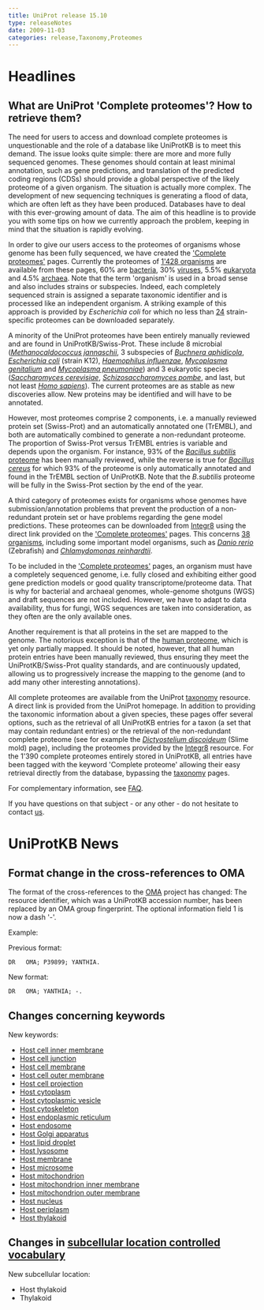 ```yaml
---
title: UniProt release 15.10
type: releaseNotes
date: 2009-11-03
categories: release,Taxonomy,Proteomes
---
```


# Headlines

## What are UniProt 'Complete proteomes'? How to retrieve them?

The need for users to access and download complete proteomes is unquestionable and the role of a database like UniProtKB is to meet this demand. The issue looks quite simple: there are more and more fully sequenced genomes. These genomes should contain at least minimal annotation, such as gene predictions, and translation of the predicted coding regions (CDSs) should provide a global perspective of the likely proteome of a given organism. The situation is actually more complex. The development of new sequencing techniques is generating a flood of data, which are often left as they have been produced. Databases have to deal with this ever-growing amount of data. The aim of this headline is to provide you with some tips on how we currently approach the problem, keeping in mind that the situation is rapidly evolving.

In order to give our users access to the proteomes of organisms whose genome has been fully sequenced, we have created the ['Complete proteomes'](https://www.uniprot.org/taxonomy/complete-proteomes) pages. Currently the proteomes of [1'428 organisms](https://www.uniprot.org/taxonomy/?query=complete:yes) are available from these pages, 60% are [bacteria](https://www.uniprot.org/taxonomy/?query=ancestor:2+AND+complete:yes), 30% [viruses](https://www.uniprot.org/taxonomy/?query=ancestor:10239+AND+complete:yes), 5.5% [eukaryota](https://www.uniprot.org/taxonomy/?query=ancestor:2759+AND+complete:yes) and 4.5% [archaea](https://www.uniprot.org/taxonomy/?query=ancestor:2157+AND+complete:yes). Note that the term 'organism' is used in a broad sense and also includes strains or subspecies. Indeed, each completely sequenced strain is assigned a separate taxonomic identifier and is processed like an independent organism. A striking example of this approach is provided by _Escherichia coli_ for which no less than [24](https://www.uniprot.org/taxonomy/?query=complete:yes%20content:Escherichia%20coli) strain-specific proteomes can be downloaded separately.

A minority of the UniProt proteomes have been entirely manually reviewed and are found in UniProtKB/Swiss-Prot. These include 8 microbial ([_Methanocaldococcus jannaschii_](https://www.uniprot.org/uniprotkb?query=taxonomy_id:2190+AND+keyword:%22Complete+proteome+%5BKW-0181%5D%22), 3 subspecies of [_Buchnera aphidicola_](https://www.uniprot.org/uniprotkb?query=taxonomy_id:9+AND+keyword:%22Complete+proteome+%5BKW-0181%5D%22), [_Escherichia coli_](https://www.uniprot.org/uniprotkb?query=organism_id:83333+keyword:KW-0181) (strain K12), [_Haemophilus influenzae_](https://www.uniprot.org/uniprotkb?query=organism_id:727+keyword:KW-0181), [_Mycoplasma genitalium_](https://www.uniprot.org/uniprotkb?query=organism_id:2097+keyword:KW-0181) and [_Mycoplasma pneumoniae_](https://www.uniprot.org/uniprotkb?query=organism_id:2104+keyword:KW-0181)) and 3 eukaryotic species ([_Saccharomyces cerevisiae_](https://www.uniprot.org/uniprotkb?query=organism_id:4932+keyword:KW-0181), [_Schizosaccharomyces pombe_](https://www.uniprot.org/uniprotkb?query=organism_id:4896+keyword:KW-0181), and last, but not least [_Homo sapiens_](https://www.uniprot.org/uniprotkb?query=organism_id:9606+keyword:KW-0181)). The current proteomes are as stable as new discoveries allow. New proteins may be identified and will have to be annotated.

However, most proteomes comprise 2 components, i.e. a manually reviewed protein set (Swiss-Prot) and an automatically annotated one (TrEMBL), and both are automatically combined to generate a non-redundant proteome. The proportion of Swiss-Prot versus TrEMBL entries is variable and depends upon the organism. For instance, 93% of the [_Bacillus subtilis_ proteome](https://www.uniprot.org/uniprotkb?query=Organism:1423+AND+keyword:KW-0181) has been manually reviewed, while the reverse is true for [_Bacillus cereus_](https://www.uniprot.org/uniprotkb?query=Organism:405532+AND+keyword:KW-0181) for which 93% of the proteome is only automatically annotated and found in the TrEMBL section of UniProtKB. Note that the _B.subtilis_ proteome will be fully in the Swiss-Prot section by the end of the year.

A third category of proteomes exists for organisms whose genomes have submission/annotation problems that prevent the production of a non-redundant protein set or have problems regarding the gene model predictions. These proteomes can be downloaded from [Integr8](http://www.ebi.ac.uk/integr8/) using the direct link provided on the ['Complete proteomes'](https://www.uniprot.org/taxonomy/complete-proteomes) pages. This concerns [38 organisms](<https://www.uniprot.org/taxonomy/?query=complete:yes+NOT+uniprot:(keyword%3A181)>), including some important model organisms, such as [_Danio rerio_](https://www.uniprot.org/taxonomy/7955) (Zebrafish) and [_Chlamydomonas reinhardtii_](https://www.uniprot.org/taxonomy/3055).

To be included in the ['Complete proteomes'](https://www.uniprot.org/taxonomy/complete-proteomes) pages, an organism must have a completely sequenced genome, i.e. fully closed and exhibiting either good gene prediction models or good quality transcriptome/proteome data. That is why for bacterial and archaeal genomes, whole-genome shotguns (WGS) and draft sequences are not included. However, we have to adapt to data availability, thus for fungi, WGS sequences are taken into consideration, as they often are the only available ones.

Another requirement is that all proteins in the set are mapped to the genome. The notorious exception is that of the [human proteome](https://www.uniprot.org/uniprotkb?query=taxonomy_id:9606+AND+keyword:%22Complete+proteome+%5BKW-0181%5D%22), which is yet only partially mapped. It should be noted, however, that all human protein entries have been manually reviewed, thus ensuring they meet the UniProtKB/Swiss-Prot quality standards, and are continuously updated, allowing us to progressively increase the mapping to the genome (and to add many other interesting annotations).

All complete proteomes are available from the UniProt [taxonomy](https://www.uniprot.org/taxonomy/) resource. A direct link is provided from the UniProt homepage. In addition to providing the taxonomic information about a given species, these pages offer several options, such as the retrieval of all UniProtKB entries for a taxon (a set that may contain redundant entries) or the retrieval of the non-redundant complete proteome (see for example the [_Dictyostelium discoideum_](https://www.uniprot.org/taxonomy/44689) (Slime mold) page), including the proteomes provided by the [Integr8](http://www.ebi.ac.uk/integr8/) resource. For the 1'390 complete proteomes entirely stored in UniProtKB, all entries have been tagged with the keyword 'Complete proteome' allowing their easy retrieval directly from the database, bypassing the [taxonomy](https://www.uniprot.org/taxonomy/) pages.

For complementary information, see [FAQ](https://www.uniprot.org/help/proteome).

If you have questions on that subject - or any other - do not hesitate to contact [us](https://www.uniprot.org/contact).

# UniProtKB News

## Format change in the cross-references to OMA

The format of the cross-references to the [OMA](http://www.omabrowser.org/) project has changed: The resource identifier, which was a UniProtKB accession number, has been replaced by an OMA group fingerprint. The optional information field 1 is now a dash '-'.

Example:

Previous format:

    DR   OMA; P39899; YANTHIA.

New format:

    DR   OMA; YANTHIA; -.

## Changes concerning keywords

New keywords:

- [Host cell inner membrane](https://www.uniprot.org/keywords/KW-1030)
- [Host cell junction](https://www.uniprot.org/keywords/KW-1031)
- [Host cell membrane](https://www.uniprot.org/keywords/KW-1032)
- [Host cell outer membrane](https://www.uniprot.org/keywords/KW-1033)
- [Host cell projection](https://www.uniprot.org/keywords/KW-1034)
- [Host cytoplasm](https://www.uniprot.org/keywords/KW-1035)
- [Host cytoplasmic vesicle](https://www.uniprot.org/keywords/KW-1036)
- [Host cytoskeleton](https://www.uniprot.org/keywords/KW-1037)
- [Host endoplasmic reticulum](https://www.uniprot.org/keywords/KW-1038)
- [Host endosome](https://www.uniprot.org/keywords/KW-1039)
- [Host Golgi apparatus](https://www.uniprot.org/keywords/KW-1040)
- [Host lipid droplet](https://www.uniprot.org/keywords/KW-1041)
- [Host lysosome](https://www.uniprot.org/keywords/KW-1042)
- [Host membrane](https://www.uniprot.org/keywords/KW-1043)
- [Host microsome](https://www.uniprot.org/keywords/KW-1044)
- [Host mitochondrion](https://www.uniprot.org/keywords/KW-1045)
- [Host mitochondrion inner membrane](https://www.uniprot.org/keywords/KW-1046)
- [Host mitochondrion outer membrane](https://www.uniprot.org/keywords/KW-1047)
- [Host nucleus](https://www.uniprot.org/keywords/KW-1048)
- [Host periplasm](https://www.uniprot.org/keywords/KW-1049)
- [Host thylakoid](https://www.uniprot.org/keywords/KW-1050)

## Changes in [subcellular location controlled vocabulary](https://ftp.uniprot.org/pub/databases/uniprot/current_release/knowledgebase/complete/docs/subcell)

New subcellular location:

- Host thylakoid
- Thylakoid
